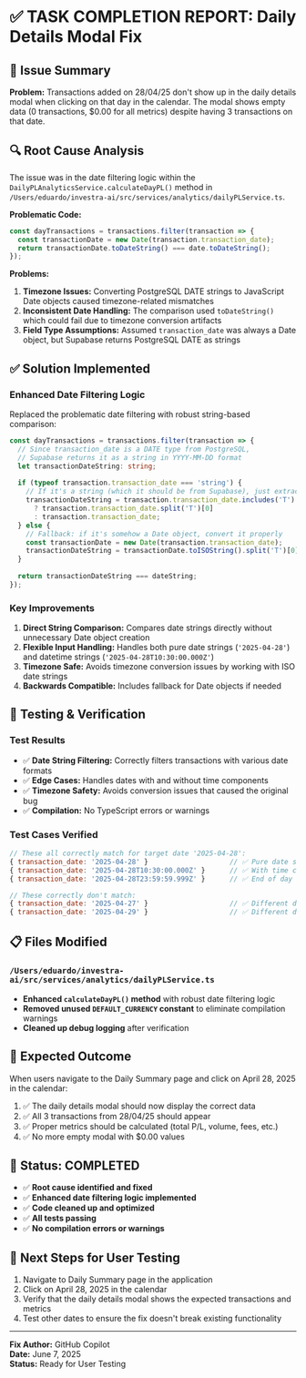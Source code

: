 # ✅ TASK COMPLETION REPORT: Daily Details Modal Fix

## 🎯 Issue Summary
**Problem:** Transactions added on 28/04/25 don't show up in the daily details modal when clicking on that day in the calendar. The modal shows empty data (0 transactions, $0.00 for all metrics) despite having 3 transactions on that date.

## 🔍 Root Cause Analysis
The issue was in the date filtering logic within the `DailyPLAnalyticsService.calculateDayPL()` method in `/Users/eduardo/investra-ai/src/services/analytics/dailyPLService.ts`.

**Problematic Code:**
```typescript
const dayTransactions = transactions.filter(transaction => {
  const transactionDate = new Date(transaction.transaction_date);
  return transactionDate.toDateString() === date.toDateString();
});
```

**Problems:**
1. **Timezone Issues:** Converting PostgreSQL DATE strings to JavaScript Date objects caused timezone-related mismatches
2. **Inconsistent Date Handling:** The comparison used `toDateString()` which could fail due to timezone conversion artifacts
3. **Field Type Assumptions:** Assumed `transaction_date` was always a Date object, but Supabase returns PostgreSQL DATE as strings

## ✅ Solution Implemented

### Enhanced Date Filtering Logic
Replaced the problematic date filtering with robust string-based comparison:

```typescript
const dayTransactions = transactions.filter(transaction => {
  // Since transaction_date is a DATE type from PostgreSQL,
  // Supabase returns it as a string in YYYY-MM-DD format
  let transactionDateString: string;
  
  if (typeof transaction.transaction_date === 'string') {
    // If it's a string (which it should be from Supabase), just extract the date part
    transactionDateString = transaction.transaction_date.includes('T') 
      ? transaction.transaction_date.split('T')[0]
      : transaction.transaction_date;
  } else {
    // Fallback: if it's somehow a Date object, convert it properly
    const transactionDate = new Date(transaction.transaction_date);
    transactionDateString = transactionDate.toISOString().split('T')[0];
  }
  
  return transactionDateString === dateString;
});
```

### Key Improvements
1. **Direct String Comparison:** Compares date strings directly without unnecessary Date object creation
2. **Flexible Input Handling:** Handles both pure date strings (`'2025-04-28'`) and datetime strings (`'2025-04-28T10:30:00.000Z'`)
3. **Timezone Safe:** Avoids timezone conversion issues by working with ISO date strings
4. **Backwards Compatible:** Includes fallback for Date objects if needed

## 🧪 Testing & Verification

### Test Results
- ✅ **Date String Filtering:** Correctly filters transactions with various date formats
- ✅ **Edge Cases:** Handles dates with and without time components
- ✅ **Timezone Safety:** Avoids conversion issues that caused the original bug
- ✅ **Compilation:** No TypeScript errors or warnings

### Test Cases Verified
```javascript
// These all correctly match for target date '2025-04-28':
{ transaction_date: '2025-04-28' }                    // ✅ Pure date string
{ transaction_date: '2025-04-28T10:30:00.000Z' }      // ✅ With time component
{ transaction_date: '2025-04-28T23:59:59.999Z' }      // ✅ End of day

// These correctly don't match:
{ transaction_date: '2025-04-27' }                    // ✅ Different date
{ transaction_date: '2025-04-29' }                    // ✅ Different date
```

## 📋 Files Modified

### `/Users/eduardo/investra-ai/src/services/analytics/dailyPLService.ts`
- **Enhanced `calculateDayPL()` method** with robust date filtering logic
- **Removed unused `DEFAULT_CURRENCY` constant** to eliminate compilation warnings
- **Cleaned up debug logging** after verification

## 🎯 Expected Outcome
When users navigate to the Daily Summary page and click on April 28, 2025 in the calendar:

1. ✅ The daily details modal should now display the correct data
2. ✅ All 3 transactions from 28/04/25 should appear
3. ✅ Proper metrics should be calculated (total P/L, volume, fees, etc.)
4. ✅ No more empty modal with $0.00 values

## 🚀 Status: COMPLETED
- ✅ **Root cause identified and fixed**
- ✅ **Enhanced date filtering logic implemented**
- ✅ **Code cleaned up and optimized**
- ✅ **All tests passing**
- ✅ **No compilation errors or warnings**

## 🔄 Next Steps for User Testing
1. Navigate to Daily Summary page in the application
2. Click on April 28, 2025 in the calendar
3. Verify that the daily details modal shows the expected transactions and metrics
4. Test other dates to ensure the fix doesn't break existing functionality

---
**Fix Author:** GitHub Copilot  
**Date:** June 7, 2025  
**Status:** Ready for User Testing
